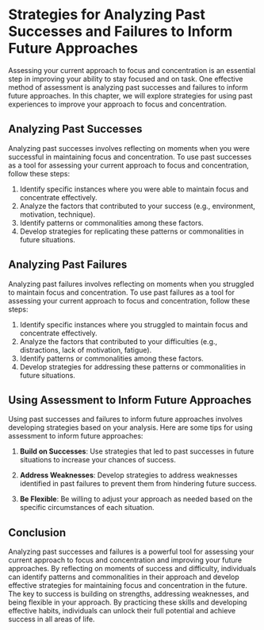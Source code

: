 # Strategies for Analyzing Past Successes and Failures to Inform Future Approaches

Assessing your current approach to focus and concentration is an essential step in improving your ability to stay focused and on task. One effective method of assessment is analyzing past successes and failures to inform future approaches. In this chapter, we will explore strategies for using past experiences to improve your approach to focus and concentration.

Analyzing Past Successes
------------------------

Analyzing past successes involves reflecting on moments when you were successful in maintaining focus and concentration. To use past successes as a tool for assessing your current approach to focus and concentration, follow these steps:

1. Identify specific instances where you were able to maintain focus and concentrate effectively.
2. Analyze the factors that contributed to your success (e.g., environment, motivation, technique).
3. Identify patterns or commonalities among these factors.
4. Develop strategies for replicating these patterns or commonalities in future situations.

Analyzing Past Failures
-----------------------

Analyzing past failures involves reflecting on moments when you struggled to maintain focus and concentration. To use past failures as a tool for assessing your current approach to focus and concentration, follow these steps:

1. Identify specific instances where you struggled to maintain focus and concentrate effectively.
2. Analyze the factors that contributed to your difficulties (e.g., distractions, lack of motivation, fatigue).
3. Identify patterns or commonalities among these factors.
4. Develop strategies for addressing these patterns or commonalities in future situations.

Using Assessment to Inform Future Approaches
--------------------------------------------

Using past successes and failures to inform future approaches involves developing strategies based on your analysis. Here are some tips for using assessment to inform future approaches:

1. **Build on Successes**: Use strategies that led to past successes in future situations to increase your chances of success.

2. **Address Weaknesses**: Develop strategies to address weaknesses identified in past failures to prevent them from hindering future success.

3. **Be Flexible**: Be willing to adjust your approach as needed based on the specific circumstances of each situation.

Conclusion
----------

Analyzing past successes and failures is a powerful tool for assessing your current approach to focus and concentration and improving your future approaches. By reflecting on moments of success and difficulty, individuals can identify patterns and commonalities in their approach and develop effective strategies for maintaining focus and concentration in the future. The key to success is building on strengths, addressing weaknesses, and being flexible in your approach. By practicing these skills and developing effective habits, individuals can unlock their full potential and achieve success in all areas of life.
